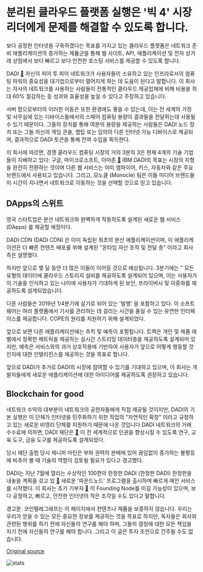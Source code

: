 # 분리된 클라우드 플랫폼 실행은 '빅 4' 시장 리더에게 문제를 해결할 수 있도록 합니다.

보다 공정한 인터넷을 구축하겠다는 목표를 가지고 있는 클라우드 플랫폼은 네트워크 준비 애플리케이션의 증가하는 제품군을 통해 웹 사이트, API, 애플리케이션 및 전자 상거래 상점에서 보다 빠르고 보다 안전한 호스팅 서비스를 제공할 수 있도록 합니다.

DADI  [🔗](http://www.dadi.cloud)  자신의 피어 투 피어 네트워크가 사용자들이 소유하고 있는 인프라로서의 컴퓨팅 파워의 중요성을 대기업으로부터 멀어지게 하는 데 도움이 된다고 말합니다. 이 회사는 자사의 네트워크를 사용하는 사람들이 전통적인 클라우드 제공업체에 비해 비용을 최대 60% 절감하는 등 성과와 효율성을 높일 수 있다고 주장하고 있습니다.

서버 팜으로부터의 이러한 이동은 또한 환경에도 좋을 수 있는데, 이는 전 세계의 가정 및 사무실에 있는 디바이스들에서의 스페어 컴퓨팅 용량이 결과들을 전달하는데 사용될 수 있기 때문이다. 그들의 장치를 통해 여분의 용량을 제공하는 사람들은 DADI 노드 장치 또는 그들 자신의 게임 콘솔, 랩탑 또는 임의의 다른 인터넷 가능 디바이스로 제공되며, 결과적으로 DADI 토큰을 통해 잔여 수입을 획득한다.

이 회사에 따르면, 경쟁 클라우드 컴퓨팅 시장의 거의 3분의 3은 현재 4개의 기술 기업들이 지배하고 있다: 구글, 마이크로소프트, 아마존  [🔗](https://cointelegraph.com/news/amazon-microsofts-move-to-blockchain-centralized-companies-into-decentralized-ecosystem)  IBM DADI의 목표는 시장의 지형을 완전히 전환하는 것이며 다른 웹 서비스는 이미 엠파이어, 키스, 자동차와 같은 주요 브랜드에서 사용되고 있습니다. 그리고, 모노클 (Monocle) 팀은 이들 미디어 브랜드들이 시간이 지나면서 네트워크로 이동하는 것을 선택할 것으로 믿고 있습니다.

## DApps의 스위트

영국 스타트업은 분산 네트워크와 완벽하게 작동하도록 설계된 새로운 웹 서비스 (DApps) 를 제공할 예정이다.

DADI CDN (DADI CDN) 은 이미 독립된 최초의 분산 애플리케이션이며, 이 애플리케이션은 더 빠른 컨텐츠 배포를 위해 설계된 "온타임 자산 조작 및 전달 층" 이라고 회사측은 설명했다.

하지만 앞으로 몇 달 동안 더 많은 이들이 이어질 것으로 예상됩니다. 3분기에는 " 모든 유형의 데이터에 클라우드 스토리지 설비를 제공하도록 설계되어 있으며, 이는 사용자가 이 기술을 인식하고 있는 나이에 사용자가 기대하게 된 보안, 프라이버시 및 이중화를 제공하도록 설계되었습니다.

다른 사람들은 2019년 1/4분기에 살기로 되어 있는 '발행' 을 포함하고 있다. 이 소프트웨어는 여러 플랫폼에서 기사를 관리하는 데 걸리는 시간을 줄일 수 있는 유연한 인터페이스를 제공합니다. COPE의 원리를 지원하기 위해 설계되었다.

앞으로 보면 다른 애플리케이션에는 추적 및 예측이 포함됩니다. 트랙은 개인 및 제품 레벨에서 정확한 메트릭을 제공하는 실시간 스트리밍 데이터층을 제공하도록 설계되어 있지만, 예측은 서비스와의 과거 상호작용에 기반하여 사용자가 앞으로 어떻게 행동할 것인지에 대한 인텔리전스를 제공하는 것을 목표로 합니다.

앞으로 DADI가 추가로 DADI의 시장에 참여할 수 있기를 기대하고 있으며, 이 회사는 개발자들에게 새로운 애플리케이션에 대한 아이디어를 제공하도록 권장하고 있습니다.

## Blockchain for good

네트워크 수익의 대부분이 네트워크의 공헌자들에게 직접 제공될 것이지만, DADI의 기본 실행은 이 단체가 인터넷을 민주화하기 위한 작업의 "자연적인 확장" 이라고 규정하고 있는 새로운 비영리 단체를 지원하기 때문에 나온 것입니다.DADI 네트워크의 거래 수수료에 의하면, DADI 재단은  [🔗](https://dadi.foundation/) 이 전 세계적으로 인권을 향상시킬 수 있도록 연구, 교육 도구, 금융 도구를 제공하도록 설계되었다.

당시 재단 출범 당시 제니퍼 마틴은 부와 권력의 분배에 있어 끊임없이 증가하는 불평등에 비추어 볼 때 기술의 역할이 검토될 필요가 있다고 경고했다.

DADI는 지난 7월에 열리는 수상작인 100편의 한정판 DADI (한정판 DADI) 한정판을 내놓을 계획을 갖고 있  [🔗](https://medium.com/dadi/founding-node-programme-ead2dd7f605b)  새로운 '파운드노드' 프로그램을 출시하며 빠르게 메인 서비스를 시작했다. 이 회사는 초기 기부자  [🔗](https://dadi.cloud/en/contribute/) 이 Founding Node를 이길 가능성이 있으며, 보다 공정하고, 빠르고, 안전한 인터넷의 작은 조각일 수도 있다고 말합니다.



경고문. 코인텔레그래프는 이 페이지에서 컨텐츠나 제품을 보증하지 않습니다. 우리는 우리가 얻을 수 있는 모든 중요한 정보를 제공하는 것을 목표로 하지만, 독자들은 회사와 관련된 행위를 하기 전에 자신들의 연구를 해야 하며, 그들의 결정에 대한 모든 책임을 지기 전에 자신들의 연구를 해야 합니다. 그리고 이 글은 투자 조언으로 간주될 수도 없습니다.

[Original source](https://cointelegraph.com/news/decentralized-cloud-platform-launches-mainnet-in-challenge-to-big-four-market-leaders)

![stats](https://c.statcounter.com/11760860/0/a89fa40b/1/ "stats")

